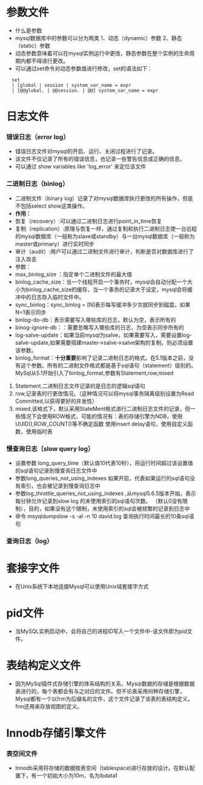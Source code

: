 # 参数文件
* 什么是参数
* mysql数据库中的参数可以分为两类 1、动态（dynamic）参数 2、静态（static）参数
* 动态参数意味着可以在mysql实例运行中更改，静态参数在整个实例的生命周期内都不得进行更改。
* 可以通过set命令对动态参数值进行修改，set的语法如下：
```
  set
  | [global | session | system_var_name = expr
  | [@@global. | @@session. | @@] system_var_name = expr
```
# 日志文件
### 错误日志（error log）
* 错误日志文件对mysql的开启、运行、关闭过程进行了记录。
* 该文件不仅记录了所有的错误信息，也记录一些警告信息或正确的信息。
* 可以通过 show variables like 'log_error' 来定位该文件
### 二进制日志（binlog）
* 二进制文件（binary log）记录了对mysql数据库执行更改的所有操作，但是不包括select show这类操作。
* **作用：**
* 恢复（recovery）:可以通过二进制日志进行point_in_time恢复
* 复制（replication）:原理与恢复一样，通过复制和执行二进制日志使一台远程的mysql数据库（一般称为slave或standby）与一台mysql数据库（一般称为master或primary）进行实时同步
* 审计（audit）:用户可以通过二进制文件进行审计，判断是否对数据库进行了注入攻击
* 参数：
* max_binlog_size ：指定单个二进制文件的最大值
* binlog_cache_size：当一个线程开启一个事务时，mysql会自动分配一个大小为binlog_cache_size的缓存，当一个事务的记录大于设定，mysql会将缓冲中的日志存入临时文件中。
* sync_binlog：sync_binlog = [N]表示每写缓冲多少次就同步到磁盘，如果N=1表示同步
* binlog-do-db：表示需要写入哪些库的日志，默认为空，表示所有的
* binog-ignore-db：：需要忽略写入哪些库的日志，为空表示同步所有的
* log-salve-update：如果当前mysql为salve，如果需要写入，需要设置log-salve-update,如果需要搭建master->salve->salve架构的复制，则必须设置该参数。
* binlog_format：**十分重要**影响了记录二进制日志的格式。在5.1版本之前，没有这个参数。所有的二进制文件格式都是基于sql语句（statement）级别的。
  MySql从5.1开始引入了binlog_format,参数有Statement,row,mixed
1. Statement,二进制日志文件记录的是日志的逻辑sql语句
2. row,记录表的行更改情况。（这种情况可以将mysql事务隔离级别设置为Read Committed,以获得更好的并发性）
3. mixed,该格式下，默认采用StateMent格式进行二进制日志文件的记录，但一些情况下会使用ROW格式，可能的情况有：表的存储引擎为NDB，使用UUID(),ROW_COUNT()等不确定函数
使用insert delay语句，使用自定义函数，使用临时表
 
### 慢查询日志（slow query log）
* 设置参数 long_query_time（默认值10代表10秒），将运行时间超过该设置值的sql语句记录到慢查询日志文件中
* 参数long_queries_not_using_indexes 如果开启，代表如果运行的sql语句没有索引，也会被记录到慢查询日志中
* 参数log_throttle_queries_not_using_indexes ,从mysql5.6.5版本开始，表示每分钟允许记录到slow log 的未使用索引的sql语句次数。
（默认0没有限制），目的，如果没有这个限制，未使用索引的sql会被频繁的记录到日志中
* 命令 msyqldumpslow -s -al -n 10 david.log 查询执行时间最长的10条sql语句
### 查询日志（log）

# 套接字文件  
* 在Unix系统下本地连接Mysql可以使用Unix域套接字方式
# pid文件
* 当MySQL实例启动中，会将自己的进程ID写入一个文件中-该文件即为pid文件。
# 表结构定义文件
* 因为MySql插件式存储引擎的体系结构的关系，Mysql数据的存储是根据数据表进行的，每个表都会有与之对应的文件。但不论表采用何种存储引擎，
Mysql都有一个以frm为后缀名的文件，这个文件记录了该表的表结构定义。frm还用来存放视图的定义。
# Innodb存储引擎文件
### 表空间文件
* Innodb采用将存储的数据按表空间（tablespace)进行存放的设计。在默认配置下，有一个初始大小为10m，名为ibdata1
